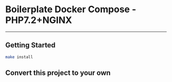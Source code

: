 # Boilerplate Docker Compose - PHP7.2+NGINX

---

## Getting Started

```bash
make install
```

## Convert this project to your own

```

```
